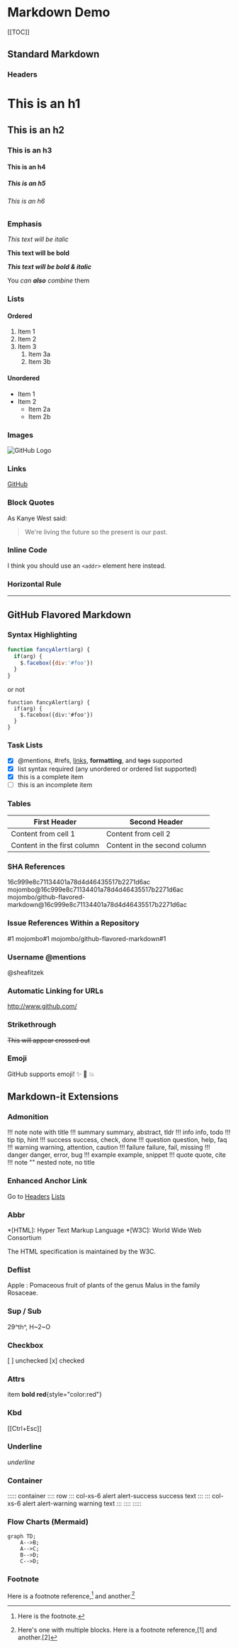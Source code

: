 # Markdown Demo

[[TOC]]

## Standard Markdown

### Headers

# This is an h1
## This is an h2
### This is an h3
#### This is an h4
##### This is an h5
###### This is an h6

### Emphasis

*This text will be italic*

**This text will be bold**

***This text will be bold & italic***

You *can **also** combine* them

### Lists

#### Ordered

1. Item 1
1. Item 2
1. Item 3
    1. Item 3a
    1. Item 3b

#### Unordered

- Item 1
- Item 2
  - Item 2a
  - Item 2b

### Images

![GitHub Logo](../images/logo.png)

### Links

[GitHub](https://github.com)

### Block Quotes

As Kanye West said:
> We're living the future so
> the present is our past.

### Inline Code

I think you should use an
`<addr>` element here instead.

### Horizontal Rule

---

## GitHub Flavored Markdown

### Syntax Highlighting

```js
function fancyAlert(arg) {
  if(arg) {
    $.facebox({div:'#foo'})
  }
}
```

or not

    function fancyAlert(arg) {
      if(arg) {
        $.facebox({div:'#foo'})
      }
    }

### Task Lists

- [x] @mentions, #refs, [links](#nowhere), **formatting**, and <del>tags</del> supported
- [x] list syntax required (any unordered or ordered list supported)
- [x] this is a complete item
- [ ] this is an incomplete item

### Tables

| First Header                | Second Header                |
| --------------------------- | ---------------------------- |
| Content from cell 1         | Content from cell 2          |
| Content in the first column | Content in the second column |

### SHA References

16c999e8c71134401a78d4d46435517b2271d6ac
mojombo@16c999e8c71134401a78d4d46435517b2271d6ac
mojombo/github-flavored-markdown@16c999e8c71134401a78d4d46435517b2271d6ac

### Issue References Within a Repository

\#1
mojombo#1
mojombo/github-flavored-markdown#1

### Username @mentions

@sheafitzek

### Automatic Linking for URLs

http://www.github.com/

### Strikethrough

~~This will appear crossed out~~

### Emoji

GitHub supports emoji! :sparkles: :camel: :boom:

## Markdown-it Extensions

### Admonition

!!! note
    note with title
!!! summary summary, abstract, tldr
!!! info info, todo
!!! tip tip, hint
!!! success success, check, done
!!! question question, help, faq
!!! warning warning, attention, caution
!!! failure failure, fail, missing
!!! danger danger, error, bug
!!! example example, snippet
!!! quote quote, cite
    !!! note ""
        nested note, no title

### Enhanced Anchor Link

Go to
[Headers](#Headers)
[Lists](#Lists)

### Abbr

*[HTML]: Hyper Text Markup Language
*[W3C]:  World Wide Web Consortium

The HTML specification is maintained by the W3C.

### Deflist

Apple
:   Pomaceous fruit of plants of the genus Malus in the family Rosaceae.

### Sup / Sub

29^th^, H~2~O

### Checkbox

[ ] unchecked
[x] checked

### Attrs

item **bold red**{style="color:red"}

### Kbd

[[Ctrl+Esc]]

### Underline

_underline_

### Container

::::: container
:::: row
::: col-xs-6 alert alert-success
success text
:::
::: col-xs-6 alert alert-warning
warning text
:::
::::
:::::

### Flow Charts (Mermaid)

```mermaid
graph TD;
    A-->B;
    A-->C;
    B-->D;
    C-->D;
```

### Footnote

Here is a footnote reference,[^1] and another.[^longnote]

[^1]: Here is the footnote.
[^longnote]: Here's one with multiple blocks.
Here is a footnote reference,[1] and another.[2]
